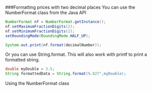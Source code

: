 ###Formatting prices with two decimal places
You can use the NumberFormat class from the Java API
```java
NumberFormat nf = NumberFormat.getInstance();
nf.setMaximumFractionDigits(2);
nf.setMinimumFractionDigits(2);
setRoundingMode(RoundingMode.HALF_UP);

System.out.print(nf.format(decimalNumber));
```

Or you can use String.format. This will also work with printf to print a formatted string.

```java
double myDouble = 3.5;
String formattedData = String.format(%.02f",myDouble);
```


Using the NumberFormat class

